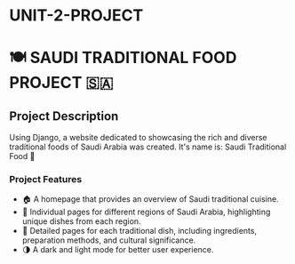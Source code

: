 # UNIT-2-PROJECT



# 🍽️ SAUDI TRADITIONAL FOOD PROJECT 🇸🇦

## Project Description
Using Django, a website dedicated to showcasing the rich and diverse traditional foods of Saudi Arabia was created. It's name is: Saudi Traditional Food 🌟

### Project Features
- 🏠 A homepage that provides an overview of Saudi traditional cuisine.
- 📍 Individual pages for different regions of Saudi Arabia, highlighting unique dishes from each region.
- 🍲 Detailed pages for each traditional dish, including ingredients, preparation methods, and cultural significance.
- 🌗 A dark and light mode for better user experience.
